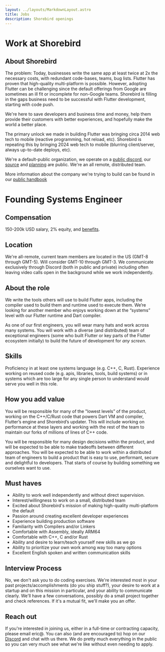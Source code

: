 ```yaml
---
layout: ../layouts/MarkdownLayout.astro
title: Jobs
description: Shorebird openings
---
```


# Work at Shorebird

## About Shorebird

The problem: Today, businesses write the same app at least twice at 2x the
necessary costs, with redundant code-bases, teams, bug lists. Flutter has proven
that high-quality multi-platform is possible. However, adopting Flutter can be
challenging since the default offerings from Google are sometimes an ill fit or
incomplete for non-Google teams. Shorebird is filling in the gaps business need
to be successful with Flutter development, starting with code push.

We're here to save developers and business time and money, help them provide
their customers with better experiences, and hopefully make the world a better
place.

The primary unlock we made in building Flutter was bringing circa 2014 web tech
to mobile (reactive programming, hot reload, etc). Shorebird is repeating this
by bringing 2024 web tech to mobile (blurring client/server, always up-to-date
deploys, etc).

We're a default-public organization, we operate on a [public
discord](https://discord.gg/shorebird), our
[source](https://github.com/shorebirdtech/) and
[planning](https://github.com/orgs/shorebirdtech/projects) are public. We're an
all remote, distributed team.

More information about the company we're trying to build can be found in our
[public handbook](https://github.com/shorebirdtech/handbook)

# Founding Systems Engineer

## Compensation

150-200k USD salary, 2% equity, and
[benefits](https://github.com/shorebirdtech/handbook/blob/main/benefits.md).

## Location

We're all-remote, current team members are located in the US (GMT-8 through
GMT-5). Will consider GMT-10 through GMT-3. We communicate exclusively through
Discord (both in public and private) including often leaving video calls open in
the background while we work independently.

## About the role

We write the tools others will use to build Flutter apps, including the compiler
used to build them and runtime used to execute them. We’re looking for another
member who enjoys working down at the “systems” level with our Flutter runtime
and Dart compiler.

As one of our first engineers, you will wear many hats and work across many
systems. You will work with a diverse (and distributed) team of exceptional
engineers (some who built Flutter or key parts of the Flutter ecosystem
initially) to build the future of development for _any screen_.

## Skills

Proficiency in at least one systems language (e.g. C++, C, Rust). Experience
working on reused code (e.g. apis, libraries, tools, build systems) or in
systems which are too large for any single person to understand would serve you
well in this role.

## How you add value

You will be responsible for many of the "lowest levels” of the product, working
on the C++/C/Rust code that powers Dart VM and compiler, Flutter’s engine and
Shorebird’s updater. This will include working on performance at these layers
and working with the rest of the team to maintain our forks of millions of lines
of C++ code.

You will be responsible for many design decisions within the product, and will
be expected to be able to make tradeoffs between different approaches. You will
be expected to be able to work within a distributed team of engineers to build a
product that is easy to use, performant, secure and delightful to developers.
That starts of course by building something we ourselves want to use.

## Must haves

- Ability to work well independently and without direct supervision.
- Interest/willingness to work on a small, distributed team
- Excited about Shorebird's mission of making high-quality multi-platform the default
- Passion around creating excellent developer experiences
- Experience building production software
- Familiarity with Compilers and/or Linkers
- Comfortable with Assembly, ideally ARM64
- Comfortable with C++, C and/or Rust
- Ability and desire to learn/teach yourself new skills as we go
- Ability to prioritize your own work among way too many options
- Excellent English spoken and written communication skills

## Interview Process

No, we don't ask you to do coding exercises. We're interested most in your past
projects/accomplishments (do you ship stuff?), your desire to work at a startup
and on this mission in particular, and your ability to communicate clearly.
We'll have a few conversations, possibly do a small project together and check
references. If it's a mutual fit, we'll make you an offer.

## Reach out

If you're interested in joining us, either in a full-time or contracting
capacity, please email eric@. You can also (and are encouraged to) hop on our
[Discord](https://discord.gg/shorebird) and chat with us there. We do pretty
much everything in the public so you can very much see what we're like without
even needing to apply.
